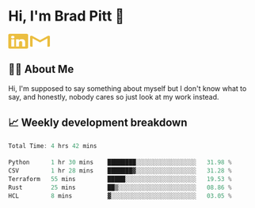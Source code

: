 # Hi, I'm Brad Pitt 👋


<a href="https://www.linkedin.com/in/mathias-mauraisin/" target="blank"><img align="center" src="./icons/linkedin.svg" alt="https://www.linkedin.com/in/mathias-mauraisin/" height="30" width="40" /></a>
<a href="mailto:mathias.mauraisin.pro@gmail.com" target="blank"><img align="center" src="./icons/gmail.svg" alt="redrew" height="30" width="40" /></a>




<!-- ![snap](images/Snap_dark.png?raw=true) -->
<!-- ![snap](images/Snap_dark_bg.png?raw=true) -->


<!-- [![My Skills](https://skillicons.dev/icons?i=c,cpp,html,css,js,ts,)](https://skillicons.dev) -->

## 🙋‍♂️&nbsp;About Me

Hi, I'm supposed to say something about myself but I don't know what to say, and honestly, nobody cares so just look at my work instead.

## 📈&nbsp;Weekly development breakdown

<!-- [![mamaurai's 42 stats](https://badge42.vercel.app/api/v2/cl1l4qz93000609l4yixitcl4/stats?cursusId=21&coalitionId=45)](https://github.com/JaeSeoKim/badge42) -->





<!--START_SECTION:waka-->

```rust
Total Time: 4 hrs 42 mins

Python      1 hr 30 mins    ████████░░░░░░░░░░░░░░░░░   31.98 %
CSV         1 hr 28 mins    ███████▓░░░░░░░░░░░░░░░░░   31.28 %
Terraform   55 mins         █████░░░░░░░░░░░░░░░░░░░░   19.53 %
Rust        25 mins         ██▒░░░░░░░░░░░░░░░░░░░░░░   08.86 %
HCL         8 mins          ▓░░░░░░░░░░░░░░░░░░░░░░░░   03.05 %
```

<!--END_SECTION:waka-->


